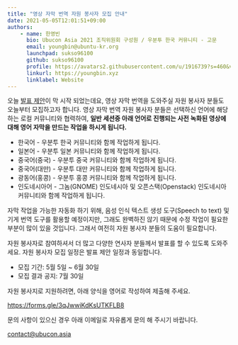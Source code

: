 ```yaml
---
title: "영상 자막 번역 자원 봉사자 모집 안내"
date: 2021-05-05T12:01:51+09:00
authors:
    - name: 한영빈
      bio: Ubucon Asia 2021 조직위원회 구성원 / 우분투 한국 커뮤니티 - 고문 
      email: youngbin@ubuntu-kr.org
      launchpad: sukso96100
      github: sukso96100
      profile: https://avatars2.githubusercontent.com/u/1916739?s=460&v=4
      linkurl: https://youngbin.xyz
      linklabel: Website
---
```


오늘 [발표 제안](../2021-05-05-call-for-speakers)이 막 시작 되었는데요, 영상 자막 번역을 도와주실 자원 봉사자 분들도 오늘부터 모집하고자 합니다.
영상 자막 번역 자원 봉사자 분들은 선택하신 언어에 해당하는 로컬 커뮤니티와 협력하여, **일반 세션중 아래 언어로 진행되는 사전 녹화된 영상에 대해 영어 자막을 만드는 작업을 하시게 됩니다.**

- 한국어 - 우분투 한국 커뮤니티와 함께 작업하게 됩니다.
- 일본어 - 우분투 일본 커뮤니티와 함께 작업하게 됩니다.
- 중국어(중국) - 우분투 중국 커뮤니티와 함께 작업하게 됩니다.
- 중국어(대만) - 우분투 대만 커뮤니티와 함께 작업하게 됩니다.
- 광동어(홍콩) - 우분투 홍콩 커뮤니티와 함께 작업하게 됩니다.
- 인도네시아어 - 그놈(GNOME) 인도네시아 및 오픈스택(Openstack) 인도네시아 커뮤니티와 함께 작업하게 됩니다. 

자막 작업을 가능한 자동화 하기 위해, 음성 인식 텍스트 생성 도구(Speech to text) 및 기게 번역 도구를 활용할 예정이지만, 그래도 완벽하진 않기 때문에 수정 작업이 필요한 부분이 많이 있을 것입니다. 그래서 여전히 자원 봉사자 분들의 도움이 필요합니다.

자원 봉사자로 참여하셔서 더 많고 다양한 연사자 분들께서 발표를 할 수 있도록 도와주세요.
자원 봉사자 모집 일정은 발표 제안 일정과 동일합니다.

- 모집 기간: 5월 5일 ~ 6월 30일
- 모집 결과 공지: 7월 30일

자원 봉사지로 지원하려면, 아래 양식을 영어로 작성하여 제출해 주세요.

https://forms.gle/3qJwwiKdKsUTKFLB8

문의 사항이 있으신 경우 아래 이메일로 자유롭게 문의 해 주시기 바랍니다.

contact@ubucon.asia
